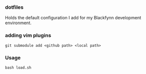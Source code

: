### dotfiles
Holds the default configuration I add for my Blackfynn development environment.

### adding vim plugins
```
git submodule add <github path> <local path>
```

### Usage
```
bash load.sh
```
